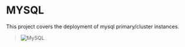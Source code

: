 # MYSQL

This project covers the deployment of mysql primary/cluster instances.

> ![MySQL](https://img.shields.io/badge/mysql-%2300f.svg?style=https://shields.io/badge/style-plastic-green?logo=appveyor&style=plastic&logo=mysql&logoColor=white)

